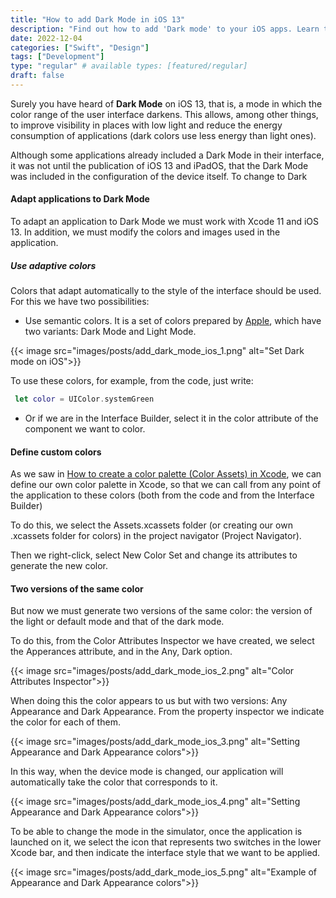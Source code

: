 ```yaml
---
title: "How to add Dark Mode in iOS 13"
description: "Find out how to add 'Dark mode' to your iOS apps. Learn to adapt them and use adaptive colors."
date: 2022-12-04
categories: ["Swift", "Design"]
tags: ["Development"]
type: "regular" # available types: [featured/regular]
draft: false
---
```

Surely you have heard of **Dark Mode** on iOS 13, that is, a mode in which the color range of the user interface darkens. This allows, among other things, to improve visibility in places with low light and reduce the energy consumption of applications (dark colors use less energy than light ones).

Although some applications already included a Dark Mode in their interface, it was not until the publication of iOS 13 and iPadOS, that the Dark Mode was included in the configuration of the device itself.
To change to Dark

#### Adapt applications to Dark Mode

To adapt an application to Dark Mode we must work with Xcode 11 and iOS 13. In addition, we must modify the colors and images used in the application.

##### Use adaptive colors

Colors that adapt automatically to the style of the interface should be used. For this we have two possibilities:

- Use semantic colors. It is a set of colors prepared by [Apple](https://developer.apple.com/design/human-interface-guidelines/ios/visual-design/color/), which have two variants: Dark Mode and Light Mode.

{{< image src="images/posts/add_dark_mode_ios_1.png" alt="Set Dark mode on iOS">}}

To use these colors, for example, from the code, just write:
```swift
 let color = UIColor.systemGreen
```

- Or if we are in the Interface Builder, select it in the color attribute of the component we want to color.

#### Define custom colors

As we saw in [How to create a color palette (Color Assets) in Xcode](https://appcodifiy.com/articles/create_color_palette/), we can define our own color palette in Xcode, so that we can call from any point of the application to these colors (both from the code and from the Interface Builder)

To do this, we select the Assets.xcassets folder (or creating our own .xcassets folder for colors) in the project navigator (Project Navigator).

Then we right-click, select New Color Set and change its attributes to generate the new color.

#### Two versions of the same color

But now we must generate two versions of the same color: the version of the light or default mode and that of the dark mode.

To do this, from the Color Attributes Inspector we have created, we select the Apperances attribute, and in the Any, Dark option.

{{< image src="images/posts/add_dark_mode_ios_2.png" alt="Color Attributes Inspector">}}

When doing this the color appears to us but with two versions: Any Appearance and Dark Appearance. From the property inspector we indicate the color for each of them.

{{< image src="images/posts/add_dark_mode_ios_3.png" alt="Setting Appearance and Dark Appearance colors">}}

In this way, when the device mode is changed, our application will automatically take the color that corresponds to it.

{{< image src="images/posts/add_dark_mode_ios_4.png" alt="Setting Appearance and Dark Appearance colors">}}

To be able to change the mode in the simulator, once the application is launched on it, we select the icon that represents two switches in the lower Xcode bar, and then indicate the interface style that we want to be applied.

{{< image src="images/posts/add_dark_mode_ios_5.png" alt="Example of Appearance and Dark Appearance colors">}}
